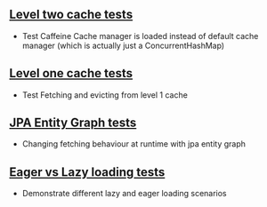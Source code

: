 

## [Level two cache tests](src/test/java/cat/uvic/fetchtypecachedemo/LevelTwoCacheTest.java)

* Test Caffeine Cache manager is loaded instead of default cache manager (which is actually just a ConcurrentHashMap)



## [Level one cache tests](src/test/java/cat/uvic/fetchtypecachedemo/LevelOneCacheTest.java)

+ Test Fetching and evicting from level 1 cache


## [JPA Entity Graph tests](src/test/java/cat/uvic/fetchtypecachedemo/JpaEntityGraphTest.java#L3)


* Changing fetching behaviour at runtime with jpa entity graph


## [Eager vs Lazy loading tests](src/test/java/cat/uvic/fetchtypecachedemo/EagerVsLazyLoadingTest.java)

* Demonstrate different lazy and eager loading scenarios


